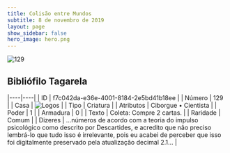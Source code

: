 ```yaml
---
title: Colisão entre Mundos
subtitle: 8 de novembro de 2019
layout: page
show_sidebar: false
hero_image: hero.png
---
```


![129](https://cdn.keyforgegame.com/media/card_front/pt/452_129_FCH7Q4P4H97P_pt.png)

## Bibliófilo Tagarela

|----|----|
| ID | f7c042da-e36e-4001-8184-2e5bd41b18ee |
| Número | 129 |
| Casa | ![Logos](https://archonarcana.com/images/thumb/c/ce/Logos.png/22px-Logos.png "Logos") |
| Tipo | Criatura |
| Atributos | Ciborgue • Cientista |
| Poder | 1 |
| Armadura | 0 |
| Texto | Coleta: Compre 2 cartas. |
| Raridade | Comum |
| Dizeres | …números de acordo com a teoria do impulso psicológico como descrito por Descartides, e acredito que não preciso lembrá-lo que tudo isso é irrelevante, pois eu acabei de perceber que isso foi digitalmente preservado pela atualização decimal 2.1… |
